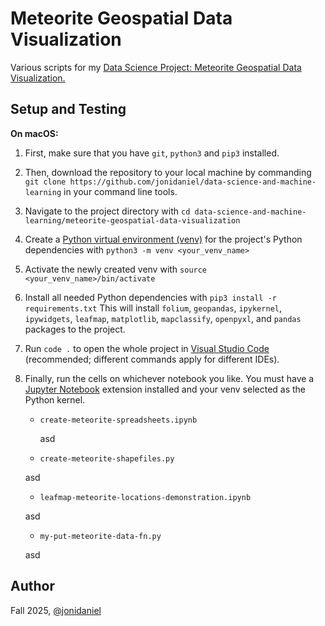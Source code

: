 # Meteorite Geospatial Data Visualization

Various scripts for my [Data Science Project: Meteorite Geospatial Data Visualization.](https://www.jonimakinen.com/mywork/meteorites-en.html)

## Setup and Testing

**On macOS:**

1. First, make sure that you have `git`, `python3` and `pip3` installed.

2. Then, download the repository to your local machine by commanding `git clone https://github.com/jonidaniel/data-science-and-machine-learning` in your command line tools.

3. Navigate to the project directory with `cd data-science-and-machine-learning/meteorite-geospatial-data-visualization`

4. Create a [Python virtual environment (venv)](https://docs.python.org/3/library/venv.html) for the project's Python dependencies with `python3 -m venv <your_venv_name>`

5. Activate the newly created venv with `source <your_venv_name>/bin/activate`

6. Install all needed Python dependencies with `pip3 install -r requirements.txt` This will install `folium`, `geopandas`, `ipykernel`, `ipywidgets`, `leafmap`, `matplotlib`, `mapclassify`, `openpyxl`, and `pandas` packages to the project.

7. Run `code .` to open the whole project in [Visual Studio Code](https://code.visualstudio.com/) (recommended; different commands apply for different IDEs).

8. Finally, run the cells on whichever notebook you like. You must have a [Jupyter Notebook](https://jupyter.org/) extension installed and your venv selected as the Python kernel.

   - `create-meteorite-spreadsheets.ipynb`

     asd

   - `create-meteorite-shapefiles.py`

   asd

   - `leafmap-meteorite-locations-demonstration.ipynb`

   asd

   - `my-put-meteorite-data-fn.py`

   asd

## Author

Fall 2025, [@jonidaniel](https://github.com/jonidaniel)

